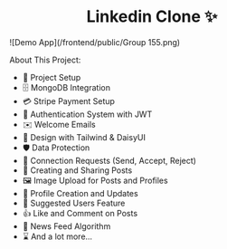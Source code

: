 <h1 align="center">Linkedin Clone ✨</h1>

![Demo App](/frontend/public/Group 155.png)

About This Project:

-   🚀 Project Setup
-   🗄️ MongoDB Integration
-   💳 Stripe Payment Setup
-   🔐 Authentication System with JWT
-   ✉️ Welcome Emails
-   🎨 Design with Tailwind & DaisyUI
-   🛡️ Data Protection
-   🤝 Connection Requests (Send, Accept, Reject)
-   📝 Creating and Sharing Posts
-   🖼️ Image Upload for Posts and Profiles
-   👤 Profile Creation and Updates
-   👥 Suggested Users Feature
-   👍 Like and Comment on Posts
-   📰 News Feed Algorithm
-   ⌛ And a lot more...


